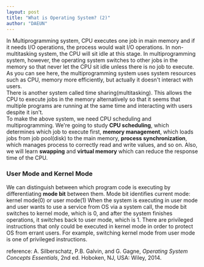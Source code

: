 ```yaml
---
layout: post
title: "What is Operating System? (2)"
author: "DAEUN"
---
```


In Multiprogramming system, CPU executes one job in main memory and if it needs I/O operations, the process would wait I/O operations. In non-multitasking system, the CPU will sit idle at this stage. In multiprogramming system, however, the operating system switches to other jobs in the memory so that never let the CPU sit idle unless there is no job to execute. As you can see here, the multiprogramming system uses system resources such as CPU, memory more efficiently, but actually it doesn't interact with users.
<br>
There is another system called time sharing(multitasking). This allows the CPU to execute jobs in the memory alternatively so that it seems that multiple programs are running at the same time and interacting with users despite it isn't.
<br>
To make the above system, we need CPU scheduling and multiprogramming. We're going to study **CPU scheduling**, which determines which job to execute first, **memory management**, which loads jobs from job pool(disk) to the main memory, **process synchronization**, which manages process to correctly read and write values, and so on. Also, we will learn **swapping** and **virtual memory** which can reduce the response time of the CPU.
<br>
### User Mode and Kernel Mode
We can distinguish between which program code is executing by differentiating **mode bit** between them. Mode bit identifies current mode: kernel mode(0) or user mode(1)
When the system is executing in user mode and user wants to use a service from OS via a system call, the mode bit switches to kernel mode, which is 0, and after the system finishes operations, it switches back to user mode, which is 1.
There are privileged instructions that only could be executed in kernel mode in order to protect OS from errant users. For example, switching kernel mode from user mode is one of privileged instructions.

reference: A. Silberschatz, P.B. Galvin, and G. Gagne, _Operating System Concepts Essentials_, 2nd ed. Hoboken, NJ, USA: Wiley, 2014.